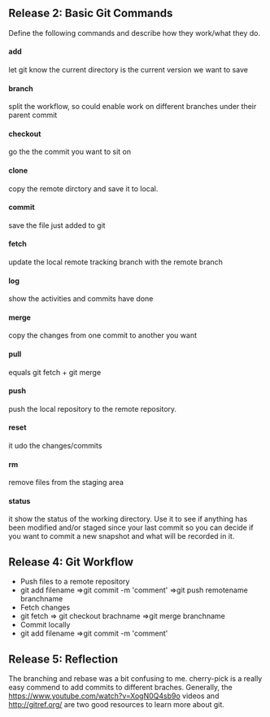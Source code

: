 ## Release 2: Basic Git Commands
Define the following commands and describe how they work/what they do.  


#### add
<!-- Your defnition here -->
let git know the current directory is the current version we want to save

#### branch
<!-- Your defnition here -->
split the workflow, so could enable work on different branches under their parent commit
#### checkout
<!-- Your defnition here -->
go the the commit you want to sit on
#### clone
<!-- Your defnition here -->
copy the remote dirctory and save it to local.
#### commit
<!-- Your defnition here -->
save the file just added to git
#### fetch
<!-- Your defnition here -->
update the local remote tracking branch with the remote branch
#### log
<!-- Your defnition here -->
show the activities and commits have done 
#### merge
<!-- Your defnition here -->
copy the changes from one commit to another you want
#### pull
<!-- Your defnition here -->
equals git fetch + git merge
#### push
<!-- Your defnition here -->
push the local repository to the remote repository.
#### reset
<!-- Your defnition here -->
it udo the changes/commits
#### rm
<!-- Your defnition here -->
remove files from the staging area
#### status
it show the status of the working directory. Use it to see if anything has been modified and/or staged since your last commit so you can decide if you want to commit a new snapshot and what will be recorded in it.

## Release 4: Git Workflow

- Push files to a remote repository
- git add filename =>git commit -m 'comment' =>git push remotename branchname
- Fetch changes
- git fetch => git checkout brachname =>git merge branchname
- Commit locally
- git add filename =>git commit -m 'comment'
## Release 5: Reflection
The branching and rebase was a bit confusing to me. cherry-pick is a really easy commend to add commits to different braches. Generally, the https://www.youtube.com/watch?v=XogN0Q4sb9o videos and http://gitref.org/ are two good resources to learn more about git.
